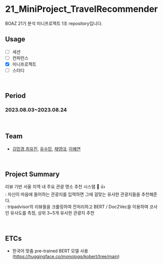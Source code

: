# 21_MiniProject_TravelRecommender 
BOAZ 21기 분석 미니프로젝트 1조 repository입니다.
</br>

## Usage
- [ ] 세션
- [ ] 컨퍼런스
- [X] 미니프로젝트
- [ ] 스터디

<br/>

## Period
### 2023.08.03~2023.08.24

<br/>

## Team
- [김민경](https://github.com/yulleta/),[최유진](https://github.com/euvely/), [유수민](https://github.com/soo-minn), [채영대](https://github.com/oioing), [이혜연](https://github.com/Hyeyeonee)

<br/>

## Project Summary
리뷰 기반 서울 지역 내 주요 관광 명소 추천 시스템 🌴 👍 <br/>
: 자신이 마음에 들어하는 관광지를 입력하면 그에 걸맞는 유사한 관광지들을 추천해준다. <br/>
: tripadvisor의 리뷰들을 크롤링하여 전처리하고 BERT / Doc2Vec을 이용하여 코사인 유사도를 측정, 상위 3~5개 유사한 관광지 추천<br/>

<br/>

## ETCs
- 한국어 맞춤 pre-trained BERT 모델 사용 (https://huggingface.co/monologg/kobert/tree/main)

